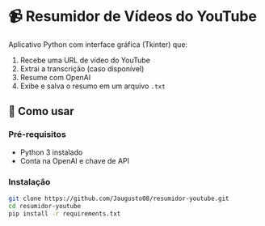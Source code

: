 # 📹 Resumidor de Vídeos do YouTube

Aplicativo Python com interface gráfica (Tkinter) que:

1. Recebe uma URL de vídeo do YouTube
2. Extrai a transcrição (caso disponível)
3. Resume com OpenAI
4. Exibe e salva o resumo em um arquivo `.txt`

## 🚀 Como usar

### Pré-requisitos
- Python 3 instalado
- Conta na OpenAI e chave de API

### Instalação
```bash
git clone https://github.com/Jaugusto08/resumidor-youtube.git
cd resumidor-youtube
pip install -r requirements.txt
